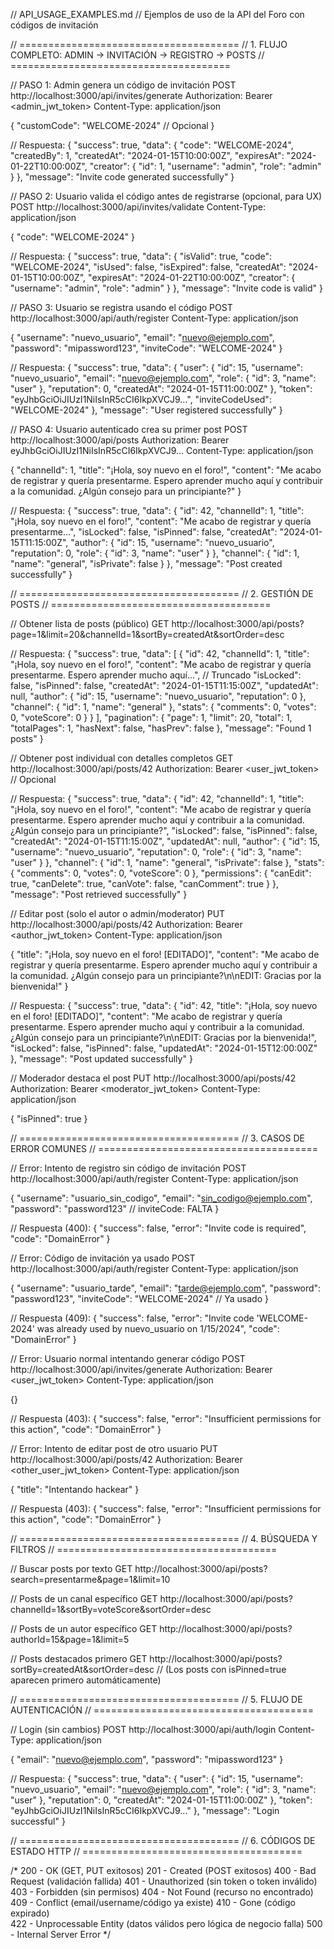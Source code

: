 // API_USAGE_EXAMPLES.md
// Ejemplos de uso de la API del Foro con códigos de invitación

// ======================================
// 1. FLUJO COMPLETO: ADMIN → INVITACIÓN → REGISTRO → POSTS
// ======================================

// PASO 1: Admin genera un código de invitación
POST http://localhost:3000/api/invites/generate
Authorization: Bearer <admin_jwt_token>
Content-Type: application/json

{
  "customCode": "WELCOME-2024" // Opcional
}

// Respuesta:
{
  "success": true,
  "data": {
    "code": "WELCOME-2024",
    "createdBy": 1,
    "createdAt": "2024-01-15T10:00:00Z",
    "expiresAt": "2024-01-22T10:00:00Z",
    "creator": {
      "id": 1,
      "username": "admin",
      "role": "admin"
    }
  },
  "message": "Invite code generated successfully"
}

// PASO 2: Usuario valida el código antes de registrarse (opcional, para UX)
POST http://localhost:3000/api/invites/validate
Content-Type: application/json

{
  "code": "WELCOME-2024"
}

// Respuesta:
{
  "success": true,
  "data": {
    "isValid": true,
    "code": "WELCOME-2024",
    "isUsed": false,
    "isExpired": false,
    "createdAt": "2024-01-15T10:00:00Z",
    "expiresAt": "2024-01-22T10:00:00Z",
    "creator": {
      "username": "admin",
      "role": "admin"
    }
  },
  "message": "Invite code is valid"
}

// PASO 3: Usuario se registra usando el código
POST http://localhost:3000/api/auth/register
Content-Type: application/json

{
  "username": "nuevo_usuario",
  "email": "nuevo@ejemplo.com",
  "password": "mipassword123",
  "inviteCode": "WELCOME-2024"
}

// Respuesta:
{
  "success": true,
  "data": {
    "user": {
      "id": 15,
      "username": "nuevo_usuario",
      "email": "nuevo@ejemplo.com",
      "role": {
        "id": 3,
        "name": "user"
      },
      "reputation": 0,
      "createdAt": "2024-01-15T11:00:00Z"
    },
    "token": "eyJhbGciOiJIUzI1NiIsInR5cCI6IkpXVCJ9...",
    "inviteCodeUsed": "WELCOME-2024"
  },
  "message": "User registered successfully"
}

// PASO 4: Usuario autenticado crea su primer post
POST http://localhost:3000/api/posts
Authorization: Bearer eyJhbGciOiJIUzI1NiIsInR5cCI6IkpXVCJ9...
Content-Type: application/json

{
  "channelId": 1,
  "title": "¡Hola, soy nuevo en el foro!",
  "content": "Me acabo de registrar y quería presentarme. Espero aprender mucho aquí y contribuir a la comunidad. ¿Algún consejo para un principiante?"
}

// Respuesta:
{
  "success": true,
  "data": {
    "id": 42,
    "channelId": 1,
    "title": "¡Hola, soy nuevo en el foro!",
    "content": "Me acabo de registrar y quería presentarme...",
    "isLocked": false,
    "isPinned": false,
    "createdAt": "2024-01-15T11:15:00Z",
    "author": {
      "id": 15,
      "username": "nuevo_usuario",
      "reputation": 0,
      "role": {
        "id": 3,
        "name": "user"
      }
    },
    "channel": {
      "id": 1,
      "name": "general",
      "isPrivate": false
    }
  },
  "message": "Post created successfully"
}

// ======================================
// 2. GESTIÓN DE POSTS
// ======================================

// Obtener lista de posts (público)
GET http://localhost:3000/api/posts?page=1&limit=20&channelId=1&sortBy=createdAt&sortOrder=desc

// Respuesta:
{
  "success": true,
  "data": [
    {
      "id": 42,
      "channelId": 1,
      "title": "¡Hola, soy nuevo en el foro!",
      "content": "Me acabo de registrar y quería presentarme. Espero aprender mucho aquí...", // Truncado
      "isLocked": false,
      "isPinned": false,
      "createdAt": "2024-01-15T11:15:00Z",
      "updatedAt": null,
      "author": {
        "id": 15,
        "username": "nuevo_usuario",
        "reputation": 0
      },
      "channel": {
        "id": 1,
        "name": "general"
      },
      "stats": {
        "comments": 0,
        "votes": 0,
        "voteScore": 0
      }
    }
  ],
  "pagination": {
    "page": 1,
    "limit": 20,
    "total": 1,
    "totalPages": 1,
    "hasNext": false,
    "hasPrev": false
  },
  "message": "Found 1 posts"
}

// Obtener post individual con detalles completos
GET http://localhost:3000/api/posts/42
Authorization: Bearer <user_jwt_token> // Opcional

// Respuesta:
{
  "success": true,
  "data": {
    "id": 42,
    "channelId": 1,
    "title": "¡Hola, soy nuevo en el foro!",
    "content": "Me acabo de registrar y quería presentarme. Espero aprender mucho aquí y contribuir a la comunidad. ¿Algún consejo para un principiante?",
    "isLocked": false,
    "isPinned": false,
    "createdAt": "2024-01-15T11:15:00Z",
    "updatedAt": null,
    "author": {
      "id": 15,
      "username": "nuevo_usuario",
      "reputation": 0,
      "role": {
        "id": 3,
        "name": "user"
      }
    },
    "channel": {
      "id": 1,
      "name": "general",
      "isPrivate": false
    },
    "stats": {
      "comments": 0,
      "votes": 0,
      "voteScore": 0
    },
    "permissions": {
      "canEdit": true,
      "canDelete": true,
      "canVote": false,
      "canComment": true
    }
  },
  "message": "Post retrieved successfully"
}

// Editar post (solo el autor o admin/moderator)
PUT http://localhost:3000/api/posts/42
Authorization: Bearer <author_jwt_token>
Content-Type: application/json

{
  "title": "¡Hola, soy nuevo en el foro! [EDITADO]",
  "content": "Me acabo de registrar y quería presentarme. Espero aprender mucho aquí y contribuir a la comunidad. ¿Algún consejo para un principiante?\n\nEDIT: Gracias por la bienvenida!"
}

// Respuesta:
{
  "success": true,
  "data": {
    "id": 42,
    "title": "¡Hola, soy nuevo en el foro! [EDITADO]",
    "content": "Me acabo de registrar y quería presentarme. Espero aprender mucho aquí y contribuir a la comunidad. ¿Algún consejo para un principiante?\n\nEDIT: Gracias por la bienvenida!",
    "isLocked": false,
    "isPinned": false,
    "updatedAt": "2024-01-15T12:00:00Z"
  },
  "message": "Post updated successfully"
}

// Moderador destaca el post
PUT http://localhost:3000/api/posts/42
Authorization: Bearer <moderator_jwt_token>
Content-Type: application/json

{
  "isPinned": true
}

// ======================================
// 3. CASOS DE ERROR COMUNES
// ======================================

// Error: Intento de registro sin código de invitación
POST http://localhost:3000/api/auth/register
Content-Type: application/json

{
  "username": "usuario_sin_codigo",
  "email": "sin_codigo@ejemplo.com",
  "password": "password123"
  // inviteCode: FALTA
}

// Respuesta (400):
{
  "success": false,
  "error": "Invite code is required",
  "code": "DomainError"
}

// Error: Código de invitación ya usado
POST http://localhost:3000/api/auth/register
Content-Type: application/json

{
  "username": "usuario_tarde",
  "email": "tarde@ejemplo.com",
  "password": "password123",
  "inviteCode": "WELCOME-2024" // Ya usado
}

// Respuesta (409):
{
  "success": false,
  "error": "Invite code 'WELCOME-2024' was already used by nuevo_usuario on 1/15/2024",
  "code": "DomainError"
}

// Error: Usuario normal intentando generar código
POST http://localhost:3000/api/invites/generate
Authorization: Bearer <user_jwt_token>
Content-Type: application/json

{}

// Respuesta (403):
{
  "success": false,
  "error": "Insufficient permissions for this action",
  "code": "DomainError"
}

// Error: Intento de editar post de otro usuario
PUT http://localhost:3000/api/posts/42
Authorization: Bearer <other_user_jwt_token>
Content-Type: application/json

{
  "title": "Intentando hackear"
}

// Respuesta (403):
{
  "success": false,
  "error": "Insufficient permissions for this action",
  "code": "DomainError"
}

// ======================================
// 4. BÚSQUEDA Y FILTROS
// ======================================

// Buscar posts por texto
GET http://localhost:3000/api/posts?search=presentarme&page=1&limit=10

// Posts de un canal específico
GET http://localhost:3000/api/posts?channelId=1&sortBy=voteScore&sortOrder=desc

// Posts de un autor específico
GET http://localhost:3000/api/posts?authorId=15&page=1&limit=5

// Posts destacados primero
GET http://localhost:3000/api/posts?sortBy=createdAt&sortOrder=desc
// (Los posts con isPinned=true aparecen primero automáticamente)

// ======================================
// 5. FLUJO DE AUTENTICACIÓN
// ======================================

// Login (sin cambios)
POST http://localhost:3000/api/auth/login
Content-Type: application/json

{
  "email": "nuevo@ejemplo.com",
  "password": "mipassword123"
}

// Respuesta:
{
  "success": true,
  "data": {
    "user": {
      "id": 15,
      "username": "nuevo_usuario",
      "email": "nuevo@ejemplo.com",
      "role": {
        "id": 3,
        "name": "user"
      },
      "reputation": 0,
      "createdAt": "2024-01-15T11:00:00Z"
    },
    "token": "eyJhbGciOiJIUzI1NiIsInR5cCI6IkpXVCJ9..."
  },
  "message": "Login successful"
}

// ======================================
// 6. CÓDIGOS DE ESTADO HTTP
// ======================================

/*
200 - OK (GET, PUT exitosos)
201 - Created (POST exitosos)
400 - Bad Request (validación fallida)
401 - Unauthorized (sin token o token inválido)
403 - Forbidden (sin permisos)
404 - Not Found (recurso no encontrado)
409 - Conflict (email/username/código ya existe)
410 - Gone (código expirado)  
422 - Unprocessable Entity (datos válidos pero lógica de negocio falla)
500 - Internal Server Error
*/
